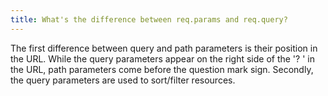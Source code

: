 ```yaml
---
title: What's the difference between req.params and req.query?
---
```


The first difference between query and path parameters is their position in the URL. While the query parameters appear on the right side of the '? ' in the URL, path parameters come before the question mark sign. Secondly, the query parameters are used to sort/filter resources.
